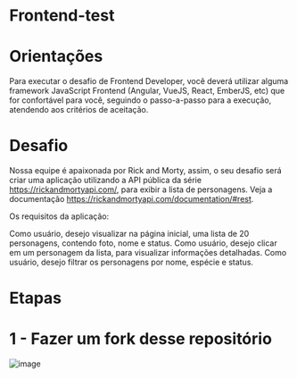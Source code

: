 # Frontend-test

# Orientações
Para executar o desafio de Frontend Developer, você deverá utilizar alguma framework JavaScript Frontend (Angular, VueJS, React, EmberJS, etc) que for confortável para você, seguindo o passo-a-passo para a execução, atendendo aos critérios de aceitação.

# Desafio
Nossa equipe é apaixonada por Rick and Morty, assim, o seu desafio será criar uma aplicação utilizando a API pública da série https://rickandmortyapi.com/, para exibir a lista de personagens. Veja a documentação https://rickandmortyapi.com/documentation/#rest.

Os requisitos da aplicação:

Como usuário, desejo visualizar na página inicial, uma lista de 20 personagens, contendo foto, nome e status.
Como usuário, desejo clicar em um personagem da lista, para visualizar informações detalhadas.
Como usuário, desejo filtrar os personagens por nome, espécie e status.
# Etapas
# 1 - Fazer um fork desse repositório
![image](https://user-images.githubusercontent.com/80771610/117510209-a9c2d400-af59-11eb-8b8c-208360db2488.png)

